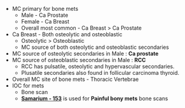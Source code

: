 - MC primary for bone mets 
	- Male - Ca Prostate
	- Female - Ca Breast
	- Overall most common - Ca Breast > Ca Prostate
- Ca Breast - Both osteolytic and osteoblastic
	- Osteolytic > Osteoblastic
	- MC source of both osteolytic and osteoblastic secondaries
- MC source of osteolytic secondaries in Male : **Ca prostate**
- MC source of osteoblastic secondaries in Male : **RCC**
	- RCC has pulsatile, osteolytic and hypervascular secondaries.
	- Plusatile secondaries also found in follicular carcinoma thyroid.
- Overall MC site of bone mets - Thoracic Vertebrae
- IOC for mets
	- Bone scan
	- <u><b>Samarium - 153</b></u> is used for **Painful bony mets** bone scans
	